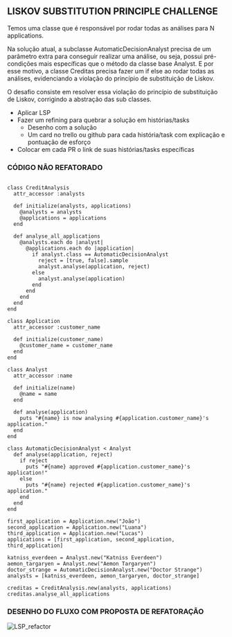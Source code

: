 ## LISKOV SUBSTITUTION PRINCIPLE CHALLENGE

Temos uma classe que é responsável por rodar todas as análises para N applications.

Na solução atual, a subclasse AutomaticDecisionAnalyst precisa de um parâmetro extra para conseguir realizar uma análise, ou seja, possui pré-condições mais específicas que o método da classe base Analyst. E por esse motivo, a classe Creditas precisa fazer um if else ao rodar todas as análises, evidenciando a violação do princípio de substituição de Liskov.

O desafio consiste em resolver essa violação do princípio de substituição de Liskov, corrigindo a abstração das sub classes.

- Aplicar LSP
- Fazer um refining para quebrar a solução em histórias/tasks
    - Desenho com a solução
    - Um card no trello ou github para cada história/task com explicação e pontuação de esforço
- Colocar em cada PR o link de suas histórias/tasks específicas

### CÓDIGO NÃO REFATORADO

```

class CreditAnalysis
  attr_accessor :analysts

  def initialize(analysts, applications)
    @analysts = analysts
    @applications = applications
  end

  def analyse_all_applications
    @analysts.each do |analyst|
      @applications.each do |application|
        if analyst.class == AutomaticDecisionAnalyst
          reject = [true, false].sample
          analyst.analyse(application, reject)
        else
          analyst.analyse(application)
        end
      end
    end
  end
end

class Application
  attr_accessor :customer_name

  def initialize(customer_name)
    @customer_name = customer_name
  end
end

class Analyst
  attr_accessor :name

  def initialize(name)
    @name = name
  end

  def analyse(application)
    puts "#{name} is now analysing #{application.customer_name}'s application."
  end
end

class AutomaticDecisionAnalyst < Analyst
  def analyse(application, reject)
    if reject
      puts "#{name} approved #{application.customer_name}'s application!"
    else
      puts "#{name} rejected #{application.customer_name}'s application."
    end
  end
end

first_application = Application.new("João")
second_application = Application.new("Luana")
third_application = Application.new("Lucas")
applications = [first_application, second_application, third_application]

katniss_everdeen = Analyst.new("Katniss Everdeen")
aemon_targaryen = Analyst.new("Aemon Targaryen")
doctor_strange = AutomaticDecisionAnalyst.new("Doctor Strange")
analysts = [katniss_everdeen, aemon_targaryen, doctor_strange]

creditas = CreditAnalysis.new(analysts, applications)
creditas.analyse_all_applications

```

### DESENHO DO FLUXO COM PROPOSTA DE REFATORAÇÃO

![LSP_refactor](https://user-images.githubusercontent.com/37075313/104530795-8c08e200-55eb-11eb-8b83-aa7537af0408.png)
